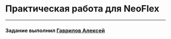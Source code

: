 # Практическая работа для NeoFlex
---
### Задание выполнил [Гаврилов Алексей](https://github.com/Solidbush)
